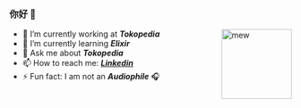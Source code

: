 ### 你好 👋


<img alt="mew" align="right" width="125px" src="https://media.giphy.com/media/w6YCfXHS6QZjeHlVpI/giphy.gif">

- 🔭 I’m currently working at **_Tokopedia_**
- 🌱 I’m currently learning **_Elixir_**
- 💬 Ask me about **_Tokopedia_**
- 📫 How to reach me: **_[Linkedin](https://www.linkedin.com/in/rizalgowandy/)_**
- ⚡ Fun fact: I am not an **_Audiophile_** :headphones:
